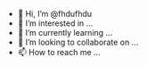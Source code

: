 - 👋 Hi, I’m @fhdufhdu
- 👀 I’m interested in ...
- 🌱 I’m currently learning ...
- 💞️ I’m looking to collaborate on ...
- 📫 How to reach me ...

<!---
fhdufhdu/fhdufhdu is a ✨ special ✨ repository because its `README.md` (this file) appears on your GitHub profile.
You can click the Preview link to take a look at your changes.
--->
  


 


